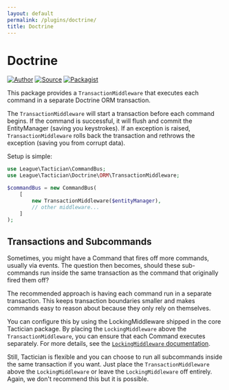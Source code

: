 ```yaml
---
layout: default
permalink: /plugins/doctrine/
title: Doctrine
---
```


# Doctrine

[![Author](http://img.shields.io/badge/author-@rosstuck-blue.svg?style=flat-square)](https://twitter.com/rosstuck)
[![Source](http://img.shields.io/badge/source-league/tactician--doctrine-blue.svg?style=flat-square)](https://github.com/thephpleague/tactician-doctrine)
[![Packagist](http://img.shields.io/packagist/v/league/tactician--doctrine.svg?style=flat-square)](https://packagist.org/packages/league/tactician-doctrine)

This package provides a `TransactionMiddleware` that executes each command in a separate Doctrine ORM transaction.

The `TransactionMiddleware` will start a transaction before each command begins. If the command is successful, it will flush and commit the EntityManager (saving you keystrokes). If an exception is raised, `TransactionMiddleware` rolls back the transaction and rethrows the exception (saving you from corrupt data).

Setup is simple:

~~~php
use League\Tactician\CommandBus;
use League\Tactician\Doctrine\ORM\TransactionMiddleware;

$commandBus = new CommandBus(
    [
        new TransactionMiddleware($entityManager),
        // other middleware...
    ]
);
~~~

## Transactions and Subcommands
Sometimes, you might have a Command that fires off more commands, usually via events. The question then becomes, should these sub-commands run inside the same transaction as the command that originally fired them off?

The recommended approach is having each command run in a separate transaction. This keeps transaction boundaries smaller and makes commands easy to reason about because they only rely on themselves.

You can configure this by using the LockingMiddleware shipped in the core Tactician package. By placing the `LockingMiddleware` above the `TransactionMiddleware`, you can ensure that each Command executes separately. For more details, see the [`LockingMiddleware` documentation](/plugins/locking-middleware/).

Still, Tactician is flexible and you can choose to run all subcommands inside the same transaction if you want. Just place the `TransactionMiddleware` above the `LockingMiddleware` or leave the `LockingMiddleware` off entirely. Again, we don't recommend this but it is possible.
